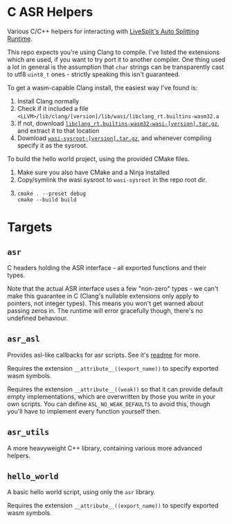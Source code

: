 # C ASR Helpers
Various C/C++ helpers for interacting with [LiveSplit's Auto Splitting Runtime](asr-docs).

This repo expects you're using Clang to compile. I've listed the extensions which are used, if you
want to try port it to another compiler. One thing used a lot in general is the assumption that
`char` strings can be transparently cast to utf8 `uint8_t` ones - strictly speaking this isn't
guaranteed.

To get a wasm-capable Clang install, the easiest way I've found is:
1. Install Clang normally
2. Check if it included a file `<LLVM>/lib/clang/[version]/lib/wasi/libclang_rt.builtins-wasm32.a`
3. If not, download [`libclang_rt.builtins-wasm32-wasi-[version].tar.gz`](libclang-rt), and extract
   it to that location
4. Download [`wasi-sysroot-[version].tar.gz`](wasi-sysroot), and whenever compiling specify it as
   the sysroot.

To build the hello world project, using the provided CMake files.
1. Make sure you also have CMake and a Ninja installed
2. Copy/symlink the wasi sysroot to `wasi-sysroot` in the repo root dir.
3. ```
   cmake . --preset debug
   cmake --build build
   ```

[asr-docs]: https://github.com/LiveSplit/livesplit-core/tree/master/crates/livesplit-auto-splitting
[libclang-rt]: https://github.com/WebAssembly/wasi-sdk/releases
[wasi-sysroot]: https://github.com/WebAssembly/wasi-sdk/releases

# Targets

## `asr`
C headers holding the ASR interface - all exported functions and their types.

Note that the actual ASR interface uses a few "non-zero" types - we can't make this guarantee in
C (Clang's nullable extensions only apply to pointers, not integer types). This means you won't get
warned about passing zeros in. The runtime will error gracefully though, there's no undefined
behaviour.

## `asr_asl`
Provides asl-like callbacks for asr scripts. See it's [readme](asr_asl/Readme.md) for more.

Requires the extension `__attribute__((export_name))` to specify exported wasm symbols.

Requires the extension `__attribute__((weak))` so that it can provide default empty implementations,
which are overwritten by those you write in your own scripts. You can define `ASL_NO_WEAK_DEFAULTS`
to avoid this, though you'll have to implement every function yourself then.

## `asr_utils`
A more heavyweight C++ library, containing various more advanced helpers.

## `hello_world`
A basic hello world script, using only the `asr` library.

Requires the extension `__attribute__((export_name))` to specify exported wasm symbols.
